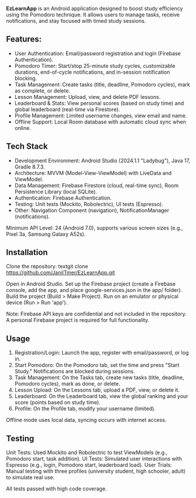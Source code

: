  **EzLearnApp**  is an Android application designed to boost study efficiency using the Pomodoro technique. It allows users to manage tasks, receive notifications, and stay focused with timed study sessions.

 ## Features:

- User Authentication: Email/password registration and login (Firebase Authentication).
- Pomodoro Timer: Start/stop 25-minute study cycles, customizable durations, end-of-cycle notifications, and in-session notification blocking.
- Task Management: Create tasks (title, deadline, Pomodoro cycles), mark as complete, or delete.
- Lesson Management: Upload, view, and delete PDF lessons.
- Leaderboard & Stats: View personal scores (based on study time) and global leaderboard (real-time via Firestore).
- Profile Management: Limited username changes, view email and name.
- Offline Support: Local Room database with automatic cloud sync when online.


 ## Tech Stack

* Development Environment: Android Studio (2024.1.1 "Ladybug"), Java 17, Gradle 8.7.3.
* Architecture: MVVM (Model-View-ViewModel) with LiveData and ViewModel.
* Data Management: Firebase Firestore (cloud, real-time sync), Room Persistence Library (local SQLite).
* Authentication: Firebase Authentication.
* Testing: Unit tests (Mockito, Robolectric), UI tests (Espresso).
* Other: Navigation Component (navigation), NotificationManager (notifications).

Minimum API Level: 24 (Android 7.0), supports various screen sizes (e.g., Pixel 3a, Samsung Galaxy A52s).


 ## Installation

Clone the repository:
textgit clone https://github.com/JaniITmer/EzLearnApp.git

Open in Android Studio.
Set up the Firebase project (create a Firebase console, add the app, and place google-services.json in the app/ folder).
Build the project (Build > Make Project).
Run on an emulator or physical device (Run > Run 'app').

Note: Firebase API keys are confidential and not included in the repository. A personal Firebase project is required for full functionality.

## Usage

1. Registration/Login: Launch the app, register with email/password, or log in.
2. Start Pomodoro: On the Pomodoro tab, set the time and press "Start Study." Notifications are blocked during sessions.
3. Task Management: On the Tasks tab, create new tasks (title, deadline, Pomodoro cycles), mark as done, or delete.
4. Lesson Upload: On the Lessons tab, upload a PDF, view, or delete it.
5. Leaderboard: On the Leaderboard tab, view the global ranking and your score (points based on study time).
6. Profile: On the Profile tab, modify your username (limited).

Offline mode uses local data, syncing occurs with internet access.


## Testing

Unit Tests: Used Mockito and Robolectric to test ViewModels (e.g., Pomodoro start, task addition).
UI Tests: Simulated user interactions with Espresso (e.g., login, Pomodoro start, leaderboard load).
User Trials: Manual testing with three profiles (university student, high schooler, adult) to simulate real use.

All tests passed with high code coverage.

